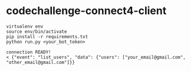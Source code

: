 # codechallenge-connect4-client


```
virtualenv env
source env/bin/activate
pip install -r requirements.txt
python run.py <your_bot_token>

connection READY!
< {"event": "list_users", "data": {"users": ["your_email@gmail.com", "other_email@gmail.com"]}}

```